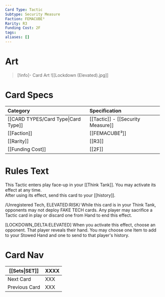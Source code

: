 ```yaml
---
Card Type: Tactic
Subtype: Security Measure
Faction: FEMACUBE³
Rarity: R3
Funding Cost: 2F
tags: 
aliases: []
---
```

# Art

> [!info]- Card Art
> ![[Lockdown (Elevated).jpg]]

# Card Specs

| Category | Specification| 
| :--- | :--- |
| [[CARD TYPES/Card Type\|Card Type]] | [[Tactic]] - [[Security Measure]] |
| [[Faction]] | [[FEMACUBE³]] |  
| [[Rarity]] | [[R3]] |  
| [[Funding Cost]] | [[2F]] |  

# Rules Text  

This Tactic enters play face-up in your [[Think Tank]]. 
You may activate its effect at any time.  
After using its effect, send this card to your [[history]].  

/Unregistered Tech, ELEVATED:RISK/ 
While this card is in your Think Tank, opponents may not deploy FAKE TECH cards.
Any player may sacrifice a Tactic card in play or discard one from Hand to end this effect.  
  
[LOCKDOWN_DELTA:ELEVATED] 
When you activate this effect, choose an opponent.
That player reveals their hand. You may choose one Item to add to your Stowed Hand and one to send to that player's history.

# Card Nav

| [[Sets\|SET]]           | XXXX |
| ------------- | ------------------------------ |
| Next Card     | XXX |
| Previous Card | XXX |


